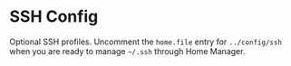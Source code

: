 # SSH Config

Optional SSH profiles. Uncomment the `home.file` entry for `../config/ssh` when you are ready to manage `~/.ssh` through Home Manager.

